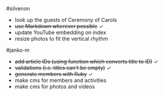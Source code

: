 #silvenon

- look up the guests of Ceremony of Carols
- ~~use Markdown wherever possible~~ &#x2713;
- update YouTube embedding on index
- resize photos to fit the vertical rhythm

#janko-m

- ~~add article IDs (using function which converts title to ID)~~ &#x2713;
- ~~validations (i.e. titles can't be empty)~~ &#x2713;
- ~~generate members with Ruby~~ &#x2713;
- make cms for members and activities
- make cms for photos and videos
